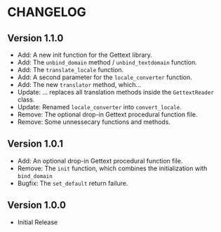 CHANGELOG
=========

Version 1.1.0
-------------
-   Add: A new init function for the Gettext library.
-   Add: The `unbind_domain` method / `unbind_textdomain` function.
-   Add: The `translate_locale` function.
-   Add: A second parameter for the `locale_converter` function.
-   Add: The new `translator` method, which...
-   Update: ... replaces all translation methods inside the `GettextReader` class.
-   Update: Renamed `locale_converter` into `convert_locale`.
-   Remove: The optional drop-in Gettext procedural function file.
-   Remove: Some unnessecary functions and methods.

Version 1.0.1
-------------
-   Add: An optional drop-in Gettext procedural function file.
-   Remove: The `init` function, which combines the initialization with `bind_domain`
-   Bugfix: The `set_default` return failure.

Version 1.0.0
-------------
-   Initial Release
